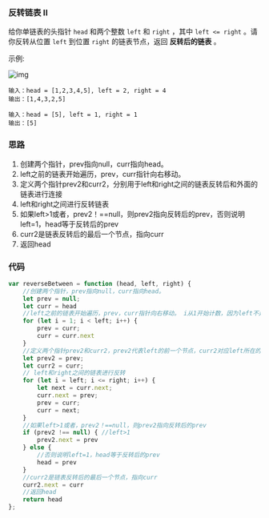 ###  反转链表 II

给你单链表的头指针 `head` 和两个整数 `left` 和 `right` ，其中 `left <= right` 。请你反转从位置 `left` 到位置 `right` 的链表节点，返回 **反转后的链表** 。

示例:

![img](https://assets.leetcode.com/uploads/2021/02/19/rev2ex2.jpg)

```
输入：head = [1,2,3,4,5], left = 2, right = 4
输出：[1,4,3,2,5]

输入：head = [5], left = 1, right = 1
输出：[5]
```

### 思路

1. 创建两个指针，prev指向null，curr指向head。
1. left之前的链表开始遍历，prev，curr指针向右移动。
1. 定义两个指针prev2和curr2，分别用于left和right之间的链表反转后和外面的链表进行连接
1. left和right之间进行反转链表
1. 如果left>1或者，prev2！==null，则prev2指向反转后的prev，否则说明left=1，head等于反转后的prev
1. curr2是链表反转后的最后一个节点，指向curr
1. 返回head

### 代码

```js
var reverseBetween = function (head, left, right) {
    //创建两个指针，prev指向null，curr指向head。
    let prev = null;
    let curr = head
    //left之前的链表开始遍历，prev，curr指针向右移动。 i从1开始计数，因为left不是数组的下标
    for (let i = 1; i < left; i++) {
        prev = curr;
        curr = curr.next
    }
    //定义两个指针prev2和curr2，prev2代表left的前一个节点，curr2对应left所在的节点
    let prev2 = prev;
    let curr2 = curr;
    // left和right之间的链表进行反转
    for (let i = left; i <= right; i++) {
        let next = curr.next;
        curr.next = prev;
        prev = curr;
        curr = next;
    }
    //如果left>1或者，prev2！==null，则prev2指向反转后的prev
    if (prev2 !== null) { //left>1
        prev2.next = prev
    } else {
        //否则说明left=1，head等于反转后的prev
        head = prev
    }
    //curr2是链表反转后的最后一个节点，指向curr
    curr2.next = curr
    //返回head
    return head
};

```



